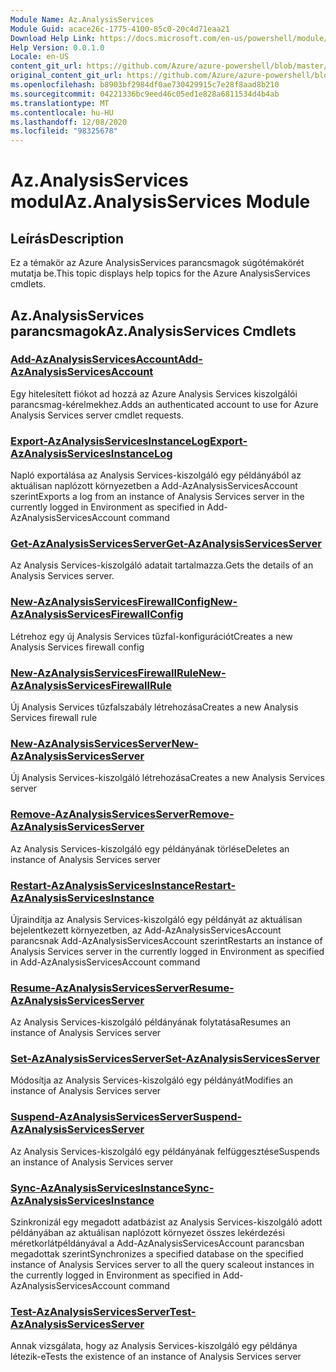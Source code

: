 ```yaml
---
Module Name: Az.AnalysisServices
Module Guid: acace26c-1775-4100-85c0-20c4d71eaa21
Download Help Link: https://docs.microsoft.com/en-us/powershell/module/az.analysisservices
Help Version: 0.0.1.0
Locale: en-US
content_git_url: https://github.com/Azure/azure-powershell/blob/master/src/AnalysisServices/AnalysisServices/help/Az.AnalysisServices.md
original_content_git_url: https://github.com/Azure/azure-powershell/blob/master/src/AnalysisServices/AnalysisServices/help/Az.AnalysisServices.md
ms.openlocfilehash: b8903bf2984df0ae730429915c7e28f8aad8b210
ms.sourcegitcommit: 04221336bc9eed46c05ed1e828a6811534d4b4ab
ms.translationtype: MT
ms.contentlocale: hu-HU
ms.lasthandoff: 12/08/2020
ms.locfileid: "98325678"
---
```

# <span data-ttu-id="cd0e9-101">Az.AnalysisServices modul</span><span class="sxs-lookup"><span data-stu-id="cd0e9-101">Az.AnalysisServices Module</span></span>
## <span data-ttu-id="cd0e9-102">Leírás</span><span class="sxs-lookup"><span data-stu-id="cd0e9-102">Description</span></span>
<span data-ttu-id="cd0e9-103">Ez a témakör az Azure AnalysisServices parancsmagok súgótémakörét mutatja be.</span><span class="sxs-lookup"><span data-stu-id="cd0e9-103">This topic displays help topics for the Azure AnalysisServices cmdlets.</span></span>

## <span data-ttu-id="cd0e9-104">Az.AnalysisServices parancsmagok</span><span class="sxs-lookup"><span data-stu-id="cd0e9-104">Az.AnalysisServices Cmdlets</span></span>
### [<span data-ttu-id="cd0e9-105">Add-AzAnalysisServicesAccount</span><span class="sxs-lookup"><span data-stu-id="cd0e9-105">Add-AzAnalysisServicesAccount</span></span>](Add-AzAnalysisServicesAccount.md)
<span data-ttu-id="cd0e9-106">Egy hitelesített fiókot ad hozzá az Azure Analysis Services kiszolgálói parancsmag-kérelmekhez.</span><span class="sxs-lookup"><span data-stu-id="cd0e9-106">Adds an authenticated account to use for Azure Analysis Services server cmdlet requests.</span></span>

### [<span data-ttu-id="cd0e9-107">Export-AzAnalysisServicesInstanceLog</span><span class="sxs-lookup"><span data-stu-id="cd0e9-107">Export-AzAnalysisServicesInstanceLog</span></span>](Export-AzAnalysisServicesInstanceLog.md)
<span data-ttu-id="cd0e9-108">Napló exportálása az Analysis Services-kiszolgáló egy példányából az aktuálisan naplózott környezetben a Add-AzAnalysisServicesAccount szerint</span><span class="sxs-lookup"><span data-stu-id="cd0e9-108">Exports a log from an instance of Analysis Services server in the currently logged in Environment as specified in Add-AzAnalysisServicesAccount command</span></span>

### [<span data-ttu-id="cd0e9-109">Get-AzAnalysisServicesServer</span><span class="sxs-lookup"><span data-stu-id="cd0e9-109">Get-AzAnalysisServicesServer</span></span>](Get-AzAnalysisServicesServer.md)
<span data-ttu-id="cd0e9-110">Az Analysis Services-kiszolgáló adatait tartalmazza.</span><span class="sxs-lookup"><span data-stu-id="cd0e9-110">Gets the details of an Analysis Services server.</span></span>

### [<span data-ttu-id="cd0e9-111">New-AzAnalysisServicesFirewallConfig</span><span class="sxs-lookup"><span data-stu-id="cd0e9-111">New-AzAnalysisServicesFirewallConfig</span></span>](New-AzAnalysisServicesFirewallConfig.md)
<span data-ttu-id="cd0e9-112">Létrehoz egy új Analysis Services tűzfal-konfigurációt</span><span class="sxs-lookup"><span data-stu-id="cd0e9-112">Creates a new Analysis Services firewall config</span></span> 

### [<span data-ttu-id="cd0e9-113">New-AzAnalysisServicesFirewallRule</span><span class="sxs-lookup"><span data-stu-id="cd0e9-113">New-AzAnalysisServicesFirewallRule</span></span>](New-AzAnalysisServicesFirewallRule.md)
<span data-ttu-id="cd0e9-114">Új Analysis Services tűzfalszabály létrehozása</span><span class="sxs-lookup"><span data-stu-id="cd0e9-114">Creates a new Analysis Services firewall rule</span></span>

### [<span data-ttu-id="cd0e9-115">New-AzAnalysisServicesServer</span><span class="sxs-lookup"><span data-stu-id="cd0e9-115">New-AzAnalysisServicesServer</span></span>](New-AzAnalysisServicesServer.md)
<span data-ttu-id="cd0e9-116">Új Analysis Services-kiszolgáló létrehozása</span><span class="sxs-lookup"><span data-stu-id="cd0e9-116">Creates a new Analysis Services server</span></span>

### [<span data-ttu-id="cd0e9-117">Remove-AzAnalysisServicesServer</span><span class="sxs-lookup"><span data-stu-id="cd0e9-117">Remove-AzAnalysisServicesServer</span></span>](Remove-AzAnalysisServicesServer.md)
<span data-ttu-id="cd0e9-118">Az Analysis Services-kiszolgáló egy példányának törlése</span><span class="sxs-lookup"><span data-stu-id="cd0e9-118">Deletes an instance of Analysis Services server</span></span>

### [<span data-ttu-id="cd0e9-119">Restart-AzAnalysisServicesInstance</span><span class="sxs-lookup"><span data-stu-id="cd0e9-119">Restart-AzAnalysisServicesInstance</span></span>](Restart-AzAnalysisServicesInstance.md)
<span data-ttu-id="cd0e9-120">Újraindítja az Analysis Services-kiszolgáló egy példányát az aktuálisan bejelentkezett környezetben, az Add-AzAnalysisServicesAccount parancsnak Add-AzAnalysisServicesAccount szerint</span><span class="sxs-lookup"><span data-stu-id="cd0e9-120">Restarts an instance of Analysis Services server in the currently logged in Environment as specified in Add-AzAnalysisServicesAccount command</span></span>

### [<span data-ttu-id="cd0e9-121">Resume-AzAnalysisServicesServer</span><span class="sxs-lookup"><span data-stu-id="cd0e9-121">Resume-AzAnalysisServicesServer</span></span>](Resume-AzAnalysisServicesServer.md)
<span data-ttu-id="cd0e9-122">Az Analysis Services-kiszolgáló példányának folytatása</span><span class="sxs-lookup"><span data-stu-id="cd0e9-122">Resumes an instance of Analysis Services server</span></span>

### [<span data-ttu-id="cd0e9-123">Set-AzAnalysisServicesServer</span><span class="sxs-lookup"><span data-stu-id="cd0e9-123">Set-AzAnalysisServicesServer</span></span>](Set-AzAnalysisServicesServer.md)
<span data-ttu-id="cd0e9-124">Módosítja az Analysis Services-kiszolgáló egy példányát</span><span class="sxs-lookup"><span data-stu-id="cd0e9-124">Modifies  an instance of Analysis Services server</span></span>

### [<span data-ttu-id="cd0e9-125">Suspend-AzAnalysisServicesServer</span><span class="sxs-lookup"><span data-stu-id="cd0e9-125">Suspend-AzAnalysisServicesServer</span></span>](Suspend-AzAnalysisServicesServer.md)
<span data-ttu-id="cd0e9-126">Az Analysis Services-kiszolgáló egy példányának felfüggesztése</span><span class="sxs-lookup"><span data-stu-id="cd0e9-126">Suspends an instance of Analysis Services server</span></span>

### [<span data-ttu-id="cd0e9-127">Sync-AzAnalysisServicesInstance</span><span class="sxs-lookup"><span data-stu-id="cd0e9-127">Sync-AzAnalysisServicesInstance</span></span>](Sync-AzAnalysisServicesInstance.md)
<span data-ttu-id="cd0e9-128">Szinkronizál egy megadott adatbázist az Analysis Services-kiszolgáló adott példányában az aktuálisan naplózott környezet összes lekérdezési méretkorlátpéldányával a Add-AzAnalysisServicesAccount parancsban megadottak szerint</span><span class="sxs-lookup"><span data-stu-id="cd0e9-128">Synchronizes a specified database on the specified instance of Analysis Services server to all the query scaleout instances in the currently logged in Environment as specified in Add-AzAnalysisServicesAccount command</span></span>

### [<span data-ttu-id="cd0e9-129">Test-AzAnalysisServicesServer</span><span class="sxs-lookup"><span data-stu-id="cd0e9-129">Test-AzAnalysisServicesServer</span></span>](Test-AzAnalysisServicesServer.md)
<span data-ttu-id="cd0e9-130">Annak vizsgálata, hogy az Analysis Services-kiszolgáló egy példánya létezik-e</span><span class="sxs-lookup"><span data-stu-id="cd0e9-130">Tests the existence of an instance of Analysis Services server</span></span>

